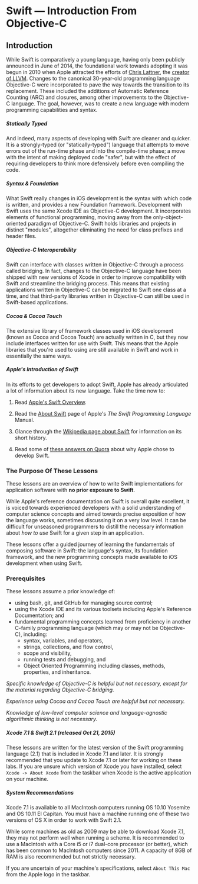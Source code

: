 # Swift — Introduction From Objective-C

## Introduction

While Swift is comparatively a young language, having only been publicly announced in June of 2014, the foundational work towards adopting it was begun in 2010 when Apple attracted the efforts of [Chris Lattner](https://en.wikipedia.org/wiki/Chris_Lattner), the [creator of LLVM](http://nondot.org/sabre/). Changes to the canonical 30-year-old programming language Objective-C were incorporated to pave the way towards the transition to its replacement. These included the additions of Automatic Reference Counting (ARC) and closures, among other improvements to the Objective-C language. The goal, however, was to create a new language with modern programming capabilities and syntax. 

##### Statically Typed

And indeed, many aspects of developing with Swift are cleaner and quicker. It is a strongly-typed (or "statically-typed") language that attempts to move errors out of the run-time phase and into the compile-time phase; a move with the intent of making deployed code "safer", but with the effect of requiring developers to think more defensively before even compiling the code.

##### Syntax & Foundation

What Swift really changes in iOS development is the syntax with which code is written, and provides a new Foundation framework. Development with Swift uses the same Xcode IDE as Objective-C development. It incorporates elements of functional programming, moving away from the only-object-oriented paradigm of Objective-C. Swift holds libraries and projects in distinct "modules", altogether eliminating the need for class prefixes and header files.

##### Objective-C Interoperability

Swift can interface with classes written in Objective-C through a process called bridging. In fact, changes to the Objective-C language have been shipped with new versions of Xcode in order to improve compatibility with Swift and streamline the bridging process. This means that existing applications written in Objective-C can be migrated to Swift one class at a time, and that third-party libraries written in Objective-C can still be used in Swift-based applications.

##### Cocoa & Cocoa Touch

The extensive library of framework classes used in iOS development (known as Cocoa and Cocoa Touch) are actually written in C, but they now include interfaces written for use with Swift. This means that the Apple libraries that you're used to using are still available in Swift and work in essentially the same ways.

##### Apple's Introduction of Swift

In its efforts to get developers to adopt Swift, Apple has already articulated a lot of information about its new language. Take the time now to:

1. Read [Apple's Swift Overview](https://developer.apple.com/swift/).

2. Read the [About Swift](https://developer.apple.com/library/prerelease/ios/documentation/Swift/Conceptual/Swift_Programming_Language/index.html#//apple_ref/doc/uid/TP40014097-CH3-ID0) page of Apple's *The Swift Programming Language* Manual.

3. Glance through the [Wikipedia page about Swift](https://en.wikipedia.org/wiki/Swift_(programming_language)) for information on its short history.

4. Read some of [these answers on Quora](https://www.quora.com/Why-would-Apple-introduce-new-programming-languages-e-g-Swift-instead-of-embracing-an-existing-one) about why Apple chose to develop Swift.

### The Purpose Of These Lessons

These lessons are an overview of how to write Swift implementations for application software with **no prior exposure to Swift**. 

While Apple's reference documentation on Swift is overall quite excellent, it is voiced towards experienced developers with a solid understanding of computer science concepts and aimed towards precise exposition of how the language works, sometimes discussing it on a very low level. It can be difficult for unseasoned programmers to distill the necessary information about *how to use* Swift for a given step in an application.

These lessons offer a guided journey of learning the fundamentals of composing software in Swift: the language's syntax, its foundation framework, and the new programming concepts made available to iOS development when using Swift.

### Prerequisites

These lessons assume a prior knowledge of:

  * using bash, git, and GitHub for managing source control; 
  * using the Xcode IDE and its various toolsets including Apple's Reference Documentation; and
  * fundamental programming concepts learned from proficiency in another C-family programming language (which may or may not be Objective-C), including:
     * syntax, variables, and operators,
     * strings, collections, and flow control,
     * scope and visibility,
     * running tests and debugging, and
     * Object Oriented Programming including classes, methods, properties, and inheritance.

*Specific knowledge of Objective-C is helpful but not necessary, except for the material regarding Objective-C bridging.* 

*Experience using Cocoa and Cocoa Touch are helpful but not necessary.*

*Knowledge of low-level computer science and language-agnostic algorithmic thinking is not necessary.*

##### Xcode 7.1 & Swift 2.1 (released Oct 21, 2015)

These lessons are written for the latest version of the Swift programming language (2.1) that is included in Xcode 7.1 and later. It is strongly recommended that you update to Xcode 7.1 or later for working on these labs. If you are unsure which version of Xcode you have installed, select `Xcode -> About Xcode` from the taskbar when Xcode is the active application on your machine.

##### System Recommendations

Xcode 7.1 is available to all MacIntosh computers running OS 10.10 Yosemite and OS 10.11 El Capitan. You must have a machine running one of these two versions of OS X in order to work with Swift 2.1.

While some machines as old as 2009 may be able to download Xcode 7.1, they may not perform well when running a scheme. It is recommended to use a MacIntosh with a Core i5 or i7 dual-core processor (or better), which has been common to MacIntosh computers since 2011. A capacity of 8GB of RAM is also recommended but not strictly necessary.

If you are uncertain of your machine's specifications, select `About This Mac` from the Apple logo in the taskbar.



